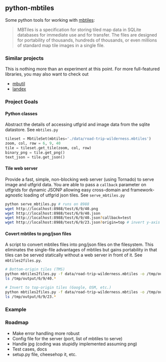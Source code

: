 ## python-mbtiles

Some python tools for working with [mbtiles](http://mapbox.com/mbtiles-spec/):

>MBTiles is a specification for storing tiled map data in SQLite databases
>for immediate use and for transfer. The files are designed for portability 
>of thousands, hundreds of thousands, or even millions of standard map tile 
>images in a single file.

### Similar projects

This is nothing more than an experiment at this point. For more full-featured libraries, you may also want to check out

* [mbutil](https://github.com/mapbox/mbutil)
* [landex](https://github.com/makinacorpus/landez)

### Project Goals

#### Python classes

Abstract the details of accessing utfgrid and image data from the sqlite datastore. See `mbtiles.py`

```python
tileset = MbtileSet(mbtiles='./data/road-trip-wilderness.mbtiles')
zoom, col, row = 6, 9, 40
tile = tileset.get_tile(zoom, col, row)
binary_png = tile.get_png()
text_json = tile.get_json()
```

#### Tile web server

Provide a fast, simple, non-blocking web server (using Tornado) to serve image and utfgrid data. You are able to pass a `callback` parameter on utfgrids for dynamic JSONP allowing easy cross-domain and framework-agnostic loading of utfgrid json tiles. See `serve_mbtiles.py`

```bash
python serve_mbtiles.py # runs on 8988
wget http://localhost:8988/test/6/9/40.png
wget http://localhost:8988/test/6/9/40.json
wget http://localhost:8988/test/6/9/40.json?callback=test
wget http://localhost:8988/test/6/9/23.json?origin=top # invert y-axis for top-origin tile scheme like Google, etc.
```

#### Covert mbtiles to png/json files

A script to convert mbtiles files into png/json files on the filesystem. This eliminates the single-file advantages of mbtiles but gains portability in that tiles can be served statically without a web server in front of it. See `mbtiles2files.py`.

```bash
# Bottom-origin tiles (TMS)
python mbtiles2files.py -f data/road-trip-wilderness.mbtiles -o /tmp/output
ls /tmp/output/6/9/40.*

# Invert to top-origin tiles (Google, OSM, etc.)
python mbtiles2files.py -f data/road-trip-wilderness.mbtiles -o /tmp/output --invert
ls /tmp/output/6/9/23.*
```
### Example


### Roadmap

* Make error handling more robust
* Config file for the server (port, list of mbtiles to serve)
* Handle jpg (coding was stupidly implemented assuming png)
* Test cases, docs
* setup.py file, cheesehop it, etc.
